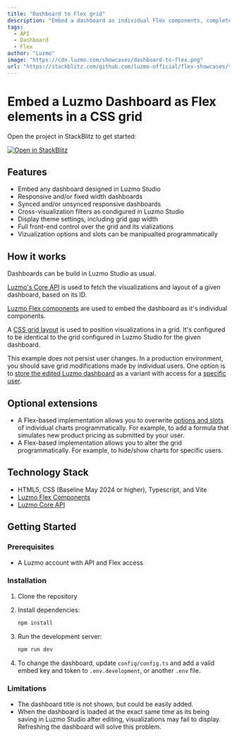 ```yaml
---
title: "Dashboard to Flex grid"
description: "Embed a dashboard as individual Flex components, complete with responsive grid"
tags:
  - API
  - Dashboard
  - Flex
author: "Luzmo"
image: "https://cdn.luzmo.com/showcases/dashboard-to-flex.png"
url: "https://stackblitz.com/github.com/luzmo-official/flex-showcases/tree/main/dashboard-to-flex-grid?embed=1&file=README.md&hideNavigation=1&view=preview"
---
```


# Embed a Luzmo Dashboard as Flex elements in a CSS grid

Open the project in StackBlitz to get started:

[![Open in StackBlitz](https://developer.stackblitz.com/img/open_in_stackblitz.svg)](https://stackblitz.com/github.com/luzmo-official/flex-showcases/tree/main/dashboard-to-flex-grid?embed=1&file=README.md&hideNavigation=1&view=preview)

## Features

- Embed any dashboard designed in Luzmo Studio
- Responsive and/or fixed width dashboards
- Synced and/or unsynced responsive dashboards
- Cross-visualization filters as condigured in Luzmo Studio
- Display theme settings, including grid gap width
- Full front-end control over the grid and its vializations
- Vizualization options and slots can be manipualted programmatically

## How it works

Dashboards can be build in Luzmo Studio as usual.

[Luzmo's Core API](https://developer.luzmo.com/api/searchDashboard) is used to fetch the visualizations and layout of a given dashboard, based on its ID.

[Luzmo Flex components](https://developer.luzmo.com/guide/flex--introduction) are used to embed the dashboard as it's individual components.

A [CSS grid layout](https://developer.mozilla.org/en-US/docs/Web/CSS/CSS_grid_layout) is used to position visualizations in a grid. It's configured to be identical to the grid configured in Luzmo Studio for the given dashboard.

This example does not persist user changes. In a production environment, you should save grid modifications made by individual users. One option is to [store the edited Luzmo dashboard](https://developer.luzmo.com/api/createDashboard) as a variant with access for a [specific user](https://developer.luzmo.com/api/associateDashboard?exampleSection=DashboardAssociateAssociateDashboardVariantToParentRequestBody).

## Optional extensions

- A Flex-based implementation allows you to overwrite [options and slots](https://developer.luzmo.com/guide/flex--component-api-reference#slots-and-options) of individual charts programmatically. For example, to add a formula that simulates new product pricing as submitted by your user.
- A Flex-based implementation allows you to alter the grid programmatically. For example, to hide/show charts for specific users.

## Technology Stack

- HTML5, CSS (Baseline May 2024 or higher), Typescript, and Vite
- [Luzmo Flex Components](https://developer.luzmo.com/guide/flex--introduction)
- [Luzmo Core API](https://developer.luzmo.com/guide/api--introduction)

## Getting Started

### Prerequisites

- A Luzmo account with API and Flex access

### Installation

1. Clone the repository

2. Install dependencies:

   ```bash
   npm install
   ```

3. Run the development server:

   ```bash
   npm run dev
   ```

4. To change the dashboard, update `config/config.ts` and add a valid embed key and token to `.env.development`, or another `.env` file.

### Limitations

- The dashboard title is not shown, but could be easily added.
- When the dashboard is loaded at the exact same time as its being saving in Luzmo Studio after editing, visualizations may fail to display. Refreshing the dashboard will solve this problem.
